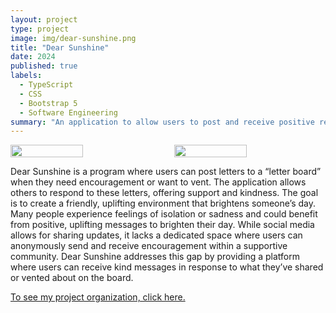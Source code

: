 ```yaml
---
layout: project
type: project
image: img/dear-sunshine.png
title: "Dear Sunshine"
date: 2024
published: true
labels:
  - TypeScript
  - CSS
  - Bootstrap 5
  - Software Engineering
summary: "An application to allow users to post and receive positive replies.."
---
```


<div style="display: flex; justify-content: space-between;">
  <img class="img-fluid" src="../img/m3-write" style="width: 48%; margin-right: 2%;">
  <img class="img-fluid" src="../img/m3-board" style="width: 48%;">
</div>

Dear Sunshine is a program where users can post letters to a “letter board” when they need encouragement or want to vent. The application allows others to respond to these letters, offering support and kindness. The goal is to create a friendly, uplifting environment that brightens someone’s day. Many people experience feelings of isolation or sadness and could benefit from positive, uplifting messages to brighten their day. While social media allows for sharing updates, it lacks a dedicated space where users can anonymously send and receive encouragement within a supportive community. Dear Sunshine addresses this gap by providing a platform where users can receive kind messages in response to what they’ve shared or vented about on the board.




<a href="https://github.com/orgs/dear-sunshine/repositories"> To see my project organization, click here. </a>
